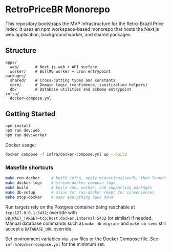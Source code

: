 # RetroPriceBR Monorepo

This repository bootstraps the MVP infrastructure for the Retro-Brazil Price Index. It uses an npm workspace-based monorepo that hosts the Next.js web application, background worker, and shared packages.

## Structure

```
apps/
  web/       # Next.js web + API surface
  worker/    # BullMQ worker + cron entrypoint
packages/
  shared/    # Cross-cutting types and constants
  core/      # Domain logic (confidence, sanitization helpers)
  db/        # Database utilities and schema entrypoint
infra/
  docker-compose.yml
```

## Getting Started

```bash
npm install
npm run dev:web
npm run dev:worker
```

Docker usage:

```bash
docker compose -f infra/docker-compose.yml up --build
```

### Makefile shortcuts

```bash
make run-docker     # build infra, apply migrations/seeds, then launch web+worker
make docker-logs    # stream docker compose logs
make build          # build web, worker, and supporting packages
make db-setup       # alias for run-docker (kept for convenience)
make stop-docker    # tear everything back down
```

Run targets rely on the Postgres container being reachable at `tcp:127.0.0.1:5432`; override with
`DB_WAIT_TARGET=tcp:host.docker.internal:5432` (or similar) if needed. Manual database commands such
as `make db-migrate` and `make db-seed` still accept a `DATABASE_URL` override.

Set environment variables via `.env` files or the Docker Compose file. See `infra/docker-compose.yml` for the minimum set.
